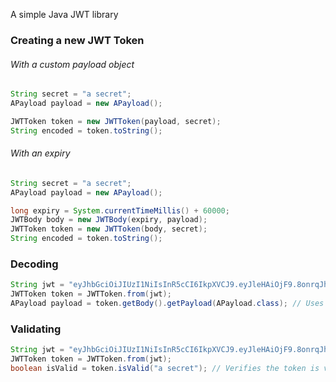 A simple Java JWT library

### Creating a new JWT Token

###### With a custom payload object
```java
String secret = "a secret";
APayload payload = new APayload();

JWTToken token = new JWTToken(payload, secret);
String encoded = token.toString();
```

###### With an expiry
```java
String secret = "a secret";
APayload payload = new APayload();

long expiry = System.currentTimeMillis() + 60000;
JWTBody body = new JWTBody(expiry, payload);
JWTToken token = new JWTToken(body, secret);
String encoded = token.toString();
```

### Decoding

```java
String jwt = "eyJhbGciOiJIUzI1NiIsInR5cCI6IkpXVCJ9.eyJleHAiOjF9.8onrqJhmsoas7S-2eOXSmQe1UZfbsK0zZyIw7ik8gZE";
JWTToken token = JWTToken.from(jwt);
APayload payload = token.getBody().getPayload(APayload.class); // Uses Jackson to deserialize
```

### Validating
```java
String jwt = "eyJhbGciOiJIUzI1NiIsInR5cCI6IkpXVCJ9.eyJleHAiOjF9.8onrqJhmsoas7S-2eOXSmQe1UZfbsK0zZyIw7ik8gZE";
JWTToken token = JWTToken.from(jwt);
boolean isValid = token.isValid("a secret"); // Verifies the token is valid and not expired
```

